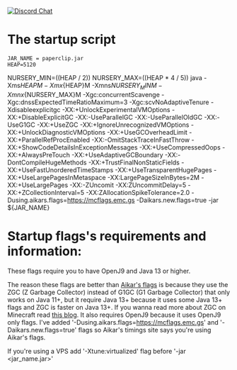   [![Discord Chat](https://img.shields.io/discord/308323056592486420.svg)](https://discord.gg/98zrwn8)

  # The startup script
  
    JAR_NAME = paperclip.jar
    HEAP=5120


  NURSERY_MIN=$(($HEAP / 2))
  NURSERY_MAX=$(($HEAP * 4 / 5))
  java -Xms${HEAP}M -Xmx${HEAP}M -Xmns${NURSERY_MIN}M -Xmnx${NURSERY_MAX}M -Xgc:concurrentScavenge -Xgc:dnssExpectedTimeRatioMaximum=3 -Xgc:scvNoAdaptiveTenure -Xdisableexplicitgc -XX:+UnlockExperimentalVMOptions -XX:+DisableExplicitGC -XX:-UseParallelGC -XX:-UseParallelOldGC -XX:-UseG1GC -XX:+UseZGC -XX:+IgnoreUnrecognizedVMOptions -XX:+UnlockDiagnosticVMOptions -XX:+UseGCOverheadLimit -XX:+ParallelRefProcEnabled -XX:-OmitStackTraceInFastThrow -XX:+ShowCodeDetailsInExceptionMessages -XX:+UseCompressedOops -XX:+AlwaysPreTouch -XX:+UseAdaptiveGCBoundary -XX:-DontCompileHugeMethods -XX:+TrustFinalNonStaticFields -XX:+UseFastUnorderedTimeStamps -XX:+UseTransparentHugePages -XX:+UseLargePagesInMetaspace -XX:LargePageSizeInBytes=2M -XX:+UseLargePages -XX:-ZUncomit -XX:ZUncommitDelay=5 -XX:+ZCollectionInterval=5 -XX:ZAllocationSpikeTolerance=2.0 -Dusing.aikars.flags=https://mcflags.emc.gs -Daikars.new.flags=true -jar ${JAR_NAME}


  # Startup flags's requirements and information:

  These flags require you to have OpenJ9 and Java 13 or higher.

  The reason these flags are better than [Aikar's flags](https://aikar.co/2018/07/02/tuning-the-jvm-g1gc-garbage-collector-flags-for-minecraft/) is because they use the ZGC (Z Garbage Collector) instead of G1GC (G1 Garbage Collector) that only works on Java 11+, but it require Java 13+ because it uses some Java 13+ flags and ZGC is faster on Java 13+. If you wanna read more about ZGC on Minecraft read [this blog](https://krusic22.com/2020/03/25/higher-performance-crafting-using-jdk11-and-zgc/). It also requires OpenJ9 because it uses OpenJ9 only flags. I've added '-Dusing.aikars.flags=https://mcflags.emc.gs' and '-Daikars.new.flags=true' flags so Aikar's timings site says you're using Aikar's flags.



  If you're using a VPS add '-Xtune:virtualized' flag before '-jar <jar_name.jar>'

